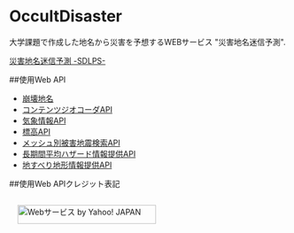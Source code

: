 # OccultDisaster
大学課題で作成した地名から災害を予想するWEBサービス "災害地名迷信予測".

[災害地名迷信予測 -SDLPS-](https://www.domei-sha.com/portfolio/sdlps/sdlps.php)

##使用Web API
* [崩壊地名](https://www.livlog.xyz/houkaichimei/)
* [コンテンツジオコーダAPI](https://developer.yahoo.co.jp/webapi/map/openlocalplatform/v1/contentsgeocoder.html)
* [気象情報API](https://developer.yahoo.co.jp/webapi/map/openlocalplatform/v1/weather.html)
* [標高API](https://developer.yahoo.co.jp/webapi/map/openlocalplatform/v1/altitude.html)
* [メッシュ別被害地震検索API](http://www.j-shis.bosai.go.jp/api-fltsearch-mesh)
* [長期間平均ハザード情報提供API](http://www.j-shis.bosai.go.jp/api-avghzd-meshinfo)
* [地すべり地形情報提供API](http://www.j-shis.bosai.go.jp/api-landslide-iscontaining)

##使用Web APIクレジット表記
<p>
  <a href="https://developer.yahoo.co.jp/sitemap/"><img src="https://s.yimg.jp/images/yjdn/common/yjdn_attbtn1_250_34.gif" width="250" height="34" title="Webサービス by Yahoo! JAPAN" alt="Webサービス by Yahoo! JAPAN" border="0" style="margin:15px 15px 15px 15px"></a>
</p>

